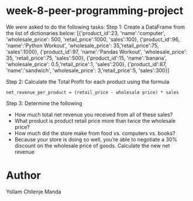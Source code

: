 # week-8-peer-programming-project
We were asked to do the following tasks:
Step 1: Create a DataFrame from the list of dictionaries below:
[{'product_id':23, 'name':'computer', 'wholesale_price': 500, 'retail_price':1000, 'sales':100}, 
{'product_id':96, 'name':'Python Workout', 'wholesale_price': 35,'retail_price':75, 'sales':1000},
{'product_id':97, 'name':'Pandas Workout', 'wholesale_price': 35, 'retail_price':75, 'sales':500},
{'product_id':15, 'name':'banana', 'wholesale_price': 0.5,'retail_price':1, 'sales':200},
{'product_id':87, 'name':'sandwich', 'wholesale_price': 3,'retail_price':5, 'sales':300}]

Step 2:  Calculate the Total Profit for each product using the formula 
```
net_revenue_per_product = (retail_price - wholesale price) * sales
```
Step 3: Determine the following
- How much total net revenue you received from all of these sales?
- What product is product retail price more than twice the wholesale price?
- How much did the store make from food vs. computers vs. books?
- Because your store is doing so well, you’re able to negotiate a 30% discount on the wholesale price of goods. Calculate the new net revenue
# Author
Yollam Chilenje Manda
